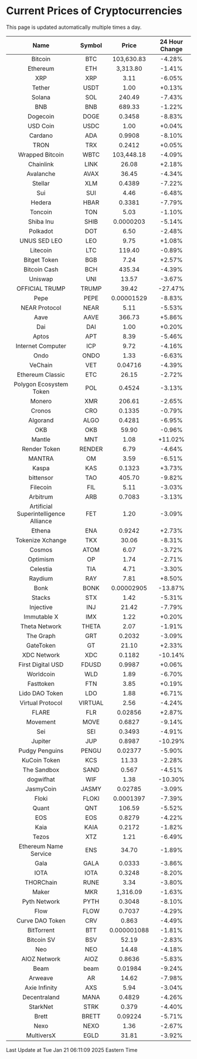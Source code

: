 # Current Prices of Cryptocurrencies
This page is updated automatically multiple times a day.

| Name | Symbol | Price | 24 Hour Change |
| :---: |:---:| :---: | :---: |
| Bitcoin | BTC | 103,630.83 | -4.28% |
| Ethereum | ETH | 3,313.80 | -1.41% |
| XRP | XRP | 3.11 | -6.05% |
| Tether | USDT | 1.00 | +0.13% |
| Solana | SOL | 240.49 | -7.43% |
| BNB | BNB | 689.33 | -1.22% |
| Dogecoin | DOGE | 0.3458 | -8.83% |
| USD Coin | USDC | 1.00 | +0.04% |
| Cardano | ADA | 0.9908 | -8.10% |
| TRON | TRX | 0.2412 | +0.05% |
| Wrapped Bitcoin | WBTC | 103,448.18 | -4.09% |
| Chainlink | LINK | 26.08 | +2.18% |
| Avalanche | AVAX | 36.45 | -4.34% |
| Stellar | XLM | 0.4389 | -7.22% |
| Sui | SUI | 4.46 | -6.48% |
| Hedera | HBAR | 0.3381 | -7.79% |
| Toncoin | TON | 5.03 | -1.10% |
| Shiba Inu | SHIB | 0.0000203 | -5.14% |
| Polkadot | DOT | 6.50 | -2.48% |
| UNUS SED LEO | LEO | 9.75 | +1.08% |
| Litecoin | LTC | 119.40 | -0.89% |
| Bitget Token | BGB | 7.24 | +2.57% |
| Bitcoin Cash | BCH | 435.34 | -4.39% |
| Uniswap | UNI | 13.57 | -3.67% |
| OFFICIAL TRUMP | TRUMP | 39.42 | -27.47% |
| Pepe | PEPE | 0.00001529 | -8.83% |
| NEAR Protocol | NEAR | 5.11 | -5.53% |
| Aave | AAVE | 366.73 | +5.86% |
| Dai | DAI | 1.00 | +0.20% |
| Aptos | APT | 8.39 | -5.46% |
| Internet Computer | ICP | 9.72 | -4.16% |
| Ondo | ONDO | 1.33 | -6.63% |
| VeChain | VET | 0.04716 | -4.39% |
| Ethereum Classic | ETC | 26.15 | -2.72% |
| Polygon Ecosystem Token | POL | 0.4524 | -3.13% |
| Monero | XMR | 206.61 | -2.65% |
| Cronos | CRO | 0.1335 | -0.79% |
| Algorand | ALGO | 0.4281 | -6.95% |
| OKB | OKB | 59.90 | -0.96% |
| Mantle | MNT | 1.08 | +11.02% |
| Render Token | RENDER | 6.79 | -4.64% |
| MANTRA | OM | 3.59 | -6.51% |
| Kaspa | KAS | 0.1323 | +3.73% |
| bittensor | TAO | 405.70 | -9.82% |
| Filecoin | FIL | 5.11 | -3.03% |
| Arbitrum | ARB | 0.7083 | -3.13% |
| Artificial Superintelligence Alliance | FET | 1.20 | -3.09% |
| Ethena | ENA | 0.9242 | +2.73% |
| Tokenize Xchange | TKX | 30.06 | -8.31% |
| Cosmos | ATOM | 6.07 | -3.72% |
| Optimism | OP | 1.74 | -2.71% |
| Celestia | TIA | 4.71 | -3.30% |
| Raydium | RAY | 7.81 | +8.50% |
| Bonk | BONK | 0.00002905 | -13.87% |
| Stacks | STX | 1.42 | -5.31% |
| Injective | INJ | 21.42 | -7.79% |
| Immutable X | IMX | 1.22 | +0.20% |
| Theta Network | THETA | 2.07 | -1.91% |
| The Graph | GRT | 0.2032 | -3.09% |
| GateToken | GT | 21.10 | +2.33% |
| XDC Network | XDC | 0.1182 | -10.14% |
| First Digital USD | FDUSD | 0.9987 | +0.06% |
| Worldcoin | WLD | 1.89 | -6.70% |
| Fasttoken | FTN | 3.85 | +0.19% |
| Lido DAO Token | LDO | 1.88 | +6.71% |
| Virtual Protocol | VIRTUAL | 2.56 | -4.24% |
| FLARE | FLR | 0.02856 | +2.87% |
| Movement | MOVE | 0.6827 | -9.14% |
| Sei | SEI | 0.3493 | -4.91% |
| Jupiter | JUP | 0.8987 | -10.29% |
| Pudgy Penguins | PENGU | 0.02377 | -5.90% |
| KuCoin Token | KCS | 11.33 | -2.28% |
| The Sandbox | SAND | 0.567 | -4.51% |
| dogwifhat | WIF | 1.38 | -10.30% |
| JasmyCoin | JASMY | 0.02785 | -3.09% |
| Floki | FLOKI | 0.0001397 | -7.39% |
| Quant | QNT | 106.59 | -5.52% |
| EOS | EOS | 0.8279 | -4.22% |
| Kaia | KAIA | 0.2172 | -1.82% |
| Tezos | XTZ | 1.21 | -6.49% |
| Ethereum Name Service | ENS | 34.70 | -1.89% |
| Gala | GALA | 0.0333 | -3.86% |
| IOTA | IOTA | 0.3248 | -8.20% |
| THORChain | RUNE | 3.34 | -3.80% |
| Maker | MKR | 1,316.09 | -1.63% |
| Pyth Network | PYTH | 0.3048 | -8.10% |
| Flow | FLOW | 0.7037 | -4.29% |
| Curve DAO Token | CRV | 0.863 | -4.49% |
| BitTorrent | BTT | 0.000001088 | -1.81% |
| Bitcoin SV | BSV | 52.19 | -2.83% |
| Neo | NEO | 14.48 | -4.18% |
| AIOZ Network | AIOZ | 0.8636 | -5.83% |
| Beam | beam | 0.01984 | -9.24% |
| Arweave | AR | 14.62 | -7.98% |
| Axie Infinity | AXS | 5.94 | -3.04% |
| Decentraland | MANA | 0.4829 | -4.26% |
| StarkNet | STRK | 0.379 | -4.40% |
| Brett | BRETT | 0.09224 | -5.71% |
| Nexo | NEXO | 1.36 | -2.67% |
| MultiversX | EGLD | 31.81 | -3.92% |

Last Update at Tue Jan 21 06:11:09 2025 Eastern Time